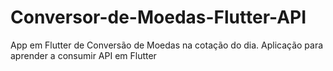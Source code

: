 # Conversor-de-Moedas-Flutter-API
App em Flutter de Conversão de Moedas na cotação do dia. Aplicação para aprender a consumir API em Flutter

